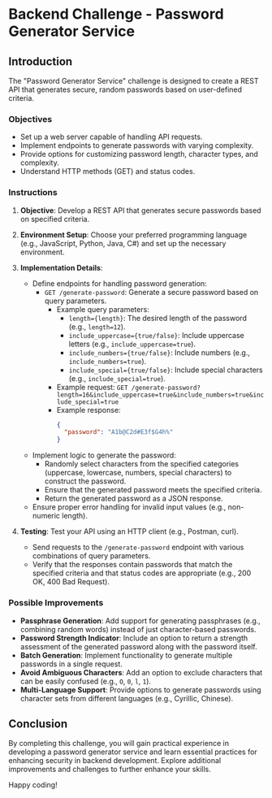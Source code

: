 # Backend Challenge - Password Generator Service

## Introduction

The "Password Generator Service" challenge is designed to create a REST API that generates secure, random passwords based on user-defined criteria.

### Objectives

- Set up a web server capable of handling API requests.
- Implement endpoints to generate passwords with varying complexity.
- Provide options for customizing password length, character types, and complexity.
- Understand HTTP methods (GET) and status codes.

### Instructions

1. **Objective**: Develop a REST API that generates secure passwords based on specified criteria.

2. **Environment Setup**: Choose your preferred programming language (e.g., JavaScript, Python, Java, C#) and set up the necessary environment.

3. **Implementation Details**:
   - Define endpoints for handling password generation:
     - `GET /generate-password`: Generate a secure password based on query parameters.
       - Example query parameters:
         - `length={length}`: The desired length of the password (e.g., `length=12`).
         - `include_uppercase={true/false}`: Include uppercase letters (e.g., `include_uppercase=true`).
         - `include_numbers={true/false}`: Include numbers (e.g., `include_numbers=true`).
         - `include_special={true/false}`: Include special characters (e.g., `include_special=true`).
       - Example request: `GET /generate-password?length=16&include_uppercase=true&include_numbers=true&include_special=true`
       - Example response:
         ```json
         {
           "password": "A1b@C2d#E3f$G4h%"
         }
         ```
   - Implement logic to generate the password:
     - Randomly select characters from the specified categories (uppercase, lowercase, numbers, special characters) to construct the password.
     - Ensure that the generated password meets the specified criteria.
     - Return the generated password as a JSON response.
   - Ensure proper error handling for invalid input values (e.g., non-numeric length).

4. **Testing**: Test your API using an HTTP client (e.g., Postman, curl).
   - Send requests to the `/generate-password` endpoint with various combinations of query parameters.
   - Verify that the responses contain passwords that match the specified criteria and that status codes are appropriate (e.g., 200 OK, 400 Bad Request).

### Possible Improvements

- **Passphrase Generation**: Add support for generating passphrases (e.g., combining random words) instead of just character-based passwords.
- **Password Strength Indicator**: Include an option to return a strength assessment of the generated password along with the password itself.
- **Batch Generation**: Implement functionality to generate multiple passwords in a single request.
- **Avoid Ambiguous Characters**: Add an option to exclude characters that can be easily confused (e.g., `O`, `0`, `l`, `1`).
- **Multi-Language Support**: Provide options to generate passwords using character sets from different languages (e.g., Cyrillic, Chinese).

## Conclusion

By completing this challenge, you will gain practical experience in developing a password generator service and learn essential practices for enhancing security in backend development. Explore additional improvements and challenges to further enhance your skills.

Happy coding!
